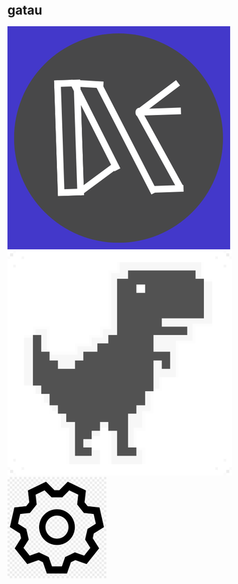 # gatau
![alt text](https://github.com/websiteix/gatau/blob/main/foto1.png?raw=true)
![alt text](https://github.com/websiteix/gatau/blob/main/foto2.png?raw=true)
![alt text](https://github.com/websiteix/gatau/blob/main/foto3.png?raw=true)
